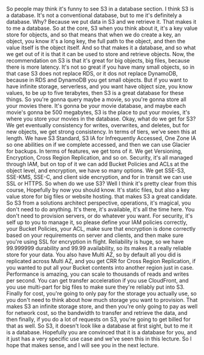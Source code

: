 
<v Instructor>So people may think</v>
it's funny to see S3 in a database section.
I think S3 is a database.
It's not a conventional database,
but to me it's definitely a database.
Why?
Because we put data in S3 and we retrieve it.
That makes it to me a database.
So at the core, S3 when you think about it,
it's a key value store for objects,
and so that means that when we do create
a key, an object, you know it's a long key,
the full path to the object, and then the value
itself is the object itself.
And so that makes it a database,
and so what we get out of it is that it can be used
to store and retrieve objects.
Now, the recommendation on S3
is that it's great for big objects,
big files, because there is more latency.
It's not so great if you have many small objects,
so in that case S3 does not replace RDS,
or it dos not replace DynamoDB,
because in RDS and DynamoDB you get small objects.
But if you want to have infinite storage,
serverless, and you want have object size,
you know values, to be up to five terabytes,
then S3 is a great database for these things.
So you're gonna query maybe a movie,
so you're gonna store all your movies there.
It's gonna be your movie database,
and maybe each movie's gonna be 500 megabytes,
S3 is the place to put your movies,
it's where you store your movies in the database.
Okay, what do we get for S3?
We get eventually consistency for writes, overwrites,
and deletes, but for new objects, we get strong consistency.
In terms of tiers, we've seen this at length.
We have S3 Standard, S3 IA for Infrequently Accessed,
One Zone IA so one abilities on if we complete accessed,
and then we can use Glacier for backups.
In terms of features, we get tons of it.
We get Versioning, Encryption,
Cross Region Replication, and so on.
Security, it's all managed through IAM,
but on top of it we can add Bucket Policies and ACLs
at the object level,
and encryption, we have so many options.
We get SSE-S3, SSE-KMS, SSE-C, and client side encryption,
and for in transit we can use SSL or HTTPS.
So when do we use S3?
Well I think it's pretty clear from this course,
Hopefully by now you should know.
It's static files, but also a key value store
for big files or website hosting.
that makes S3 a great candidate.
So S3 from a solutions architect perspective,
operations, it's magical, you don't need to do anything.
It's there, it's available, it's all the time here.
You don't need to provision servers,
or do whatever you want.
For security, it's self up to you to manage it,
so please define your IAM policies correctly,
your Bucket Policies, your ACL,
make sure that encryption is done correctly
based on your requirements on server and clients,
and then make sure you're using SSL
for encryption in flight.
Reliability is huge, so we have 99.999999 durability
and 99.99 availability,
so its makes it a really reliable store for your data.
You also have Multi AZ, so by default
all you did is replicated across Multi AZ,
and you get CRR for Cross Region Replication,
if you wanted to put all your Bucket contents
into another region just in case.
Performance is amazing, you can scale
to thousands of reads and writes per second.
You can get transfer acceleration
if you use CloudFront, and you use multi-part
for big files to make sure they're reliably put into S3.
Finally for cost, you're going to only pay
for the storage you actually use, so you don't need
to think about how much storage you want to provision.
That makes S3 an infinite storage store,
and then you're only going to pay as well for network cost,
so the bandwidth to transfer and retrieve the data,
and then finally, if you do a lot of requests
on S3, you're going to get billed for that as well.
So S3, it doesn't look like a database
at first sight, but to me it is a database.
Hopefully you are convinced that it is a database for you,
and it just has a very specific use case
and we've seen this in this lecture.
So I hope that makes sense,
and I will see you in the next lecture.